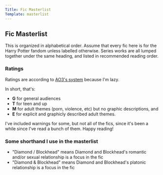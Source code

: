 ```yaml
---
Title: Fic Masterlist
Template: masterlist
---
```


## Fic Masterlist

This is organized in alphabetical order. Assume that every fic here is for the Harry Potter fandom unless labelled otherwise. Series works are all lumped together under the same heading, and listed in recommended reading order.


### Ratings

Ratings are according to [AO3's system][ao3-rating] because I'm lazy. 

In short, that's: 

- **G** for general audiences
- **T** for teen and up
- **M** for adult themes (porn, violence, etc) but no graphic descriptions, and
- **E** for explicit and graphicly described adult themes. 

I've included warnings for some, but not all of the fics, since it's been a while since I've read a bunch of them. Happy reading!

[ao3-rating]: https://archiveofourown.org/faq/tutorial-posting-a-work-on-ao3?language_id=en#pwtrating "Link to AO3's official rating description"

### Some shorthand I use in the masterlist

- "Diamond / Blockhead" means Diamond and Blockhead's romantic and/or sexual relationship is a focus in the fic
- "Diamond &amp; Blockhead" means Diamond and Blockhead's platonic relationship is a focus in the fic

